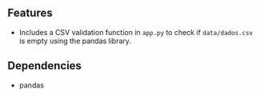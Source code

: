 ## Features
- Includes a CSV validation function in `app.py` to check if `data/dados.csv` is empty using the pandas library.

## Dependencies
- pandas
